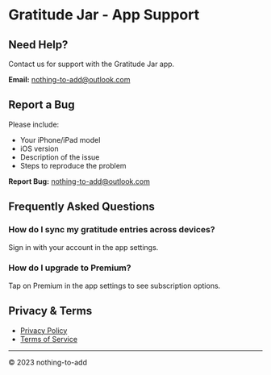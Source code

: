 # Gratitude Jar - App Support

## Need Help?
Contact us for support with the Gratitude Jar app.

**Email:** [nothing-to-add@outlook.com](mailto:nothing-to-add@outlook..com?subject=Gratitude%20Jar%20App%20Support)

## Report a Bug
Please include:
- Your iPhone/iPad model
- iOS version
- Description of the issue
- Steps to reproduce the problem

**Report Bug:** [nothing-to-add@outlook.com](mailto:nothing-to-add@outlook..com?subject=Gratitude%20Jar%20-%20Bug%20Report)

## Frequently Asked Questions

### How do I sync my gratitude entries across devices?
Sign in with your account in the app settings.

### How do I upgrade to Premium?
Tap on Premium in the app settings to see subscription options.

## Privacy & Terms
- [Privacy Policy](privacy-policy)
- [Terms of Service](link-to-your-terms)

---
© 2023 nothing-to-add
